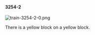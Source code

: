 #### 3254-2
![train-3254-2-0.png](https://github.com/lil-lab/nlvr/raw/master/nlvr/train/images/28/train-3254-2-0.png "train-3254-2-0.png")

There is a yellow block on a yellow block.